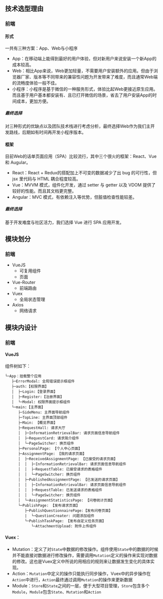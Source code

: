 ## 技术选型理由

### 前端

#### 形式

一共有三种方案：App、Web与小程序

* App：在移动端上能得到最好的用户体验，但对新用户来说安装一个新App的成本较高。
* Web：相比App来说，Web更加轻量，不需要用户安装额外的应用。但由于浏览器厂家、版本等不同带来的兼容性问题为开发带来了难度，而且通常Web端的流畅度体验一般不佳。
* 小程序：小程序是基于微信的一种服务形式，体验比起Web更接近原生应用。而且基于用户基本都安装有、且已打开微信的场景，省去了用户安装App的时间成本，更加方便。

##### 最终选择

对三种形式的优缺点以及团队技术栈进行考虑分析，最终选择Web作为我们主开发路线，后期如有时间再开发小程序版本。

#### 框架

目前Web的话单页面应用（SPA）比较流行，其中三个很火的框架：React、Vue 和 Augular。

* React：React + Redux的搭配加上不可变的数据减少了出 bug 的可行性，但 jsx 里代码与 HTML 耦合程度较高。
* Vue：MVVM 模式，组件化开发，通过 setter 与 getter 以及 VDOM 提供了较好的性能。而且其文档更完整。
* Angular：MVC 模式，有依赖注入等优势，但脏值检查性能较差。

##### 最终选择

基于开发难度与社区活力，我们选择 Vue 进行 SPA 应用开发。

## 模块划分

### 前端

* VueJS
  * 可复用组件
  * 页面
* Vue-Router
  * 前端路由
* Vuex
  * 全局状态管理
* Axios
  * 网络请求

## 模块内设计

### 前端

#### VueJS

组件树如下：

```
└─App：挂载整个应用
   ├─ErrorModal: 全局错误提示框组件
   ├─auth:【权限界面】
   │  ├─Login:【登录界面】
   │  ├─Register:【注册界面】
   │  └─Modal: 权限界面提示框组件
   └─main:【主界面】
      ├─SideMenu: 主界面导航组件
      ├─TopLine: 主界面顶部组件
      ├─Main: 【概览界面】
      ├─RequestHall: 请求大厅
      │  ├─InformationRetrievalBar: 请求页面信息导航组件
      │  ├─RequestCard: 请求简介组件
      │  └─PageSwitcher: 换页组件
      ├─PersonalPage: 【个人中心页面】
      ├─AssignmentPage: 【我的请求页面】
      │  ├─ReceivedAssignmentPage: 【已接受的请求页面】
      │  │  ├─InformationRetrievalBar: 请求页面信息导航组件
      │  │  ├─RequestTable: 已接受请求的表格组件
      │  │  └─PageSwitcher: 换页组件
      │  ├─PublishedAssignmentPage: 【已发送的请求页面】
      │  │  ├─InformationRetrievalBar: 请求页面信息导航组件
      │  │  ├─RequestTable: 已发送请求的表格组件
      │  │  └─PageSwitcher: 换页组件
      │  └─AssignmentStatisticsPage: 【问卷统计页面】
      └─PublishPage: 【发布请求页面】
         ├─PublishQuestionnairePage:【发布问卷页面】
         |  └─QuestionCreater: 问题添加组件 
         └─PublishTaskPage: 【发布自定义任务页面】
            └─AttachmentUpload: 附件上传组件
```

#### Vuex：

- Mutation：定义了对`State`中数据的修改操作。组件使用`State`中的数据的时候并不能直接对数据进行修改操作，需要调用`Mutation`定义的操作来实现对数据的修改。这也是Vuex定义中所说的用相应的规则来让数据发生变化的具体实现。
- Action：`Mutation`中定义的操作只能执行同步操作，Vuex中的异步操作在`Action`中进行，`Action`最终通过调用`Mutation`的操作来更新数据
- Module：`Store`和`State`之间的一层，便于大型项目管理，`Store`包含多个`Module`，`Module`包含`State`、`Mutation`和`Action`


